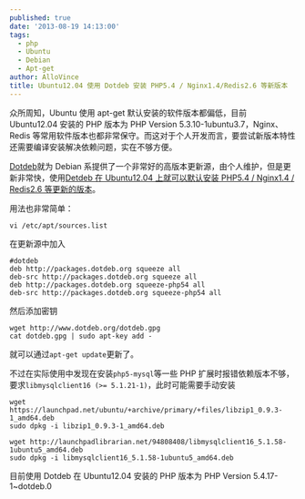 ```yaml
---
published: true
date: '2013-08-19 14:13:00'
tags:
  - php
  - Ubuntu
  - Debian
  - Apt-get
author: AlloVince
title: Ubuntu12.04 使用 Dotdeb 安装 PHP5.4 / Nginx1.4/Redis2.6 等新版本
---
```


众所周知，Ubuntu 使用 apt-get 默认安装的软件版本都偏低，目前 Ubuntu12.04 安装的 PHP 版本为 PHP Version 5.3.10-1ubuntu3.7，Nginx、Redis 等常用软件版本也都非常保守。而这对于个人开发而言，要尝试新版本特性还需要编译安装解决依赖问题，实在不够方便。

[Dotdeb](http://www.dotdeb.org/)就为 Debian 系提供了一个非常好的高版本更新源，由个人维护，但是更新非常快，使用[Detdeb 在 Ubuntu12.04 上就可以默认安装 PHP5.4 / Nginx1.4 / Redis2.6 等更新的版本](http://avnpc.com/pages/install-up-to-date-server-by-dotdeb)。

用法也非常简单：

```plain
vi /etc/apt/sources.list
```

在更新源中加入

```plain
#dotdeb
deb http://packages.dotdeb.org squeeze all
deb-src http://packages.dotdeb.org squeeze all
deb http://packages.dotdeb.org squeeze-php54 all
deb-src http://packages.dotdeb.org squeeze-php54 all
```

然后添加密钥

```plain
wget http://www.dotdeb.org/dotdeb.gpg
cat dotdeb.gpg | sudo apt-key add -
```

就可以通过`apt-get update`更新了。


不过在实际使用中发现在安装`php5-mysql`等一些 PHP 扩展时报错依赖版本不够，要求`libmysqlclient16 (>= 5.1.21-1)`，此时可能需要手动安装

```plain
wget https://launchpad.net/ubuntu/+archive/primary/+files/libzip1_0.9.3-1_amd64.deb
sudo dpkg -i libzip1_0.9.3-1_amd64.deb

wget http://launchpadlibrarian.net/94808408/libmysqlclient16_5.1.58-1ubuntu5_amd64.deb
sudo dpkg -i libmysqlclient16_5.1.58-1ubuntu5_amd64.deb
```

目前使用 Dotdeb 在 Ubuntu12.04 安装的 PHP 版本为 PHP Version 5.4.17-1~dotdeb.0





